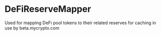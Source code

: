 # DeFiReserveMapper
Used for mapping DeFi pool tokens to their related reserves for caching in use by beta.mycrypto.com
